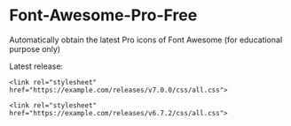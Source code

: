 # Font-Awesome-Pro-Free

Automatically obtain the latest Pro icons of Font Awesome (for educational purpose only)

Latest release:
```
<link rel="stylesheet" href="https://example.com/releases/v7.0.0/css/all.css">
```
```
<link rel="stylesheet" href="https://example.com/releases/v6.7.2/css/all.css">
```